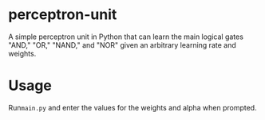 # perceptron-unit
A simple perceptron unit in Python that can learn the main logical gates "AND," "OR," "NAND," and "NOR" given an arbitrary learning rate and weights.

# Usage
Run`main.py` and enter the values for the weights and alpha when prompted.
